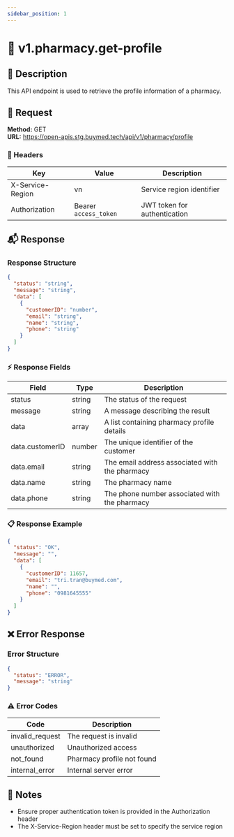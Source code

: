 ```yaml
---
sidebar_position: 1
---
```


# 🏪 v1.pharmacy.get-profile

## 📝 Description
This API endpoint is used to retrieve the profile information of a pharmacy.

## 📨 Request
**Method:** GET  
**URL:** https://open-apis.stg.buymed.tech/api/v1/pharmacy/profile

### 🔑 Headers
| Key | Value | Description |
|-----|-------|-------------|
| X-Service-Region | vn | Service region identifier |
| Authorization | Bearer `access_token` | JWT token for authentication |

## 📬 Response

### Response Structure
```json
{
  "status": "string",
  "message": "string",
  "data": [
    {
      "customerID": "number",
      "email": "string",
      "name": "string",
      "phone": "string"
    }
  ]
}
```

### ⚡ Response Fields
| Field | Type | Description |
|-------|------|-------------|
| status | string | The status of the request |
| message | string | A message describing the result |
| data | array | A list containing pharmacy profile details |
| data.customerID | number | The unique identifier of the customer |
| data.email | string | The email address associated with the pharmacy |
| data.name | string | The pharmacy name |
| data.phone | string | The phone number associated with the pharmacy |

### 📋 Response Example
```json
{
  "status": "OK",
  "message": "",
  "data": [
    {
      "customerID": 11657,
      "email": "tri.tran@buymed.com",
      "name": "",
      "phone": "0981645555"
    }
  ]
}
```

## ❌ Error Response

### Error Structure
```json
{
  "status": "ERROR",
  "message": "string"
}
```

### ⚠️ Error Codes
| Code | Description |
|------|-------------|
| invalid_request | The request is invalid |
| unauthorized | Unauthorized access |
| not_found | Pharmacy profile not found |
| internal_error | Internal server error |

## 📌 Notes
- Ensure proper authentication token is provided in the Authorization header
- The X-Service-Region header must be set to specify the service region 